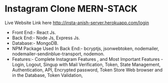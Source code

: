 # Instagram Clone MERN-STACK

Live Website Link here http://insta-anish-server.herokuapp.com/login

- Front End:- React Js.
- Back End:- Node Js, Express Js.
- Database:- MongoDB.
- NPM Package Used In Back End:- bcryptjs, jsonwebtoken, nodemailer, nodemailer-sendinblue-transport, nodemon.
- Features:- Complete Instagram Features , and Most Important Features - Login, Logout, Singup with Mail Verification, Token, State Management, Authentication, API, Encrypted password, Token Store Web browser and in the Database, Token Validation, 
